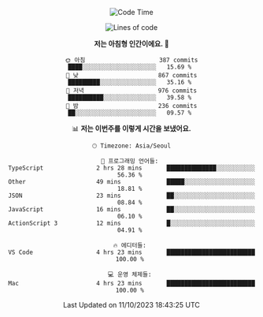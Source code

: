 <div align='center'>
 
<!--START_SECTION:waka-->
![Code Time](http://img.shields.io/badge/Code%20Time-3%2C009%20hrs%2050%20mins-blue)

![Lines of code](https://img.shields.io/badge/%EC%A0%80%EB%8A%94%20%EC%97%AC%ED%83%9C%EA%B9%8C%EC%A7%80%20-1.2%20million%20%EC%A4%84%EC%9D%98%20%EC%BD%94%EB%93%9C%EB%A5%BC%20%EC%9E%91%EC%84%B1%ED%96%88%EC%96%B4%EC%9A%94.-blue)

**저는 아침형 인간이에요. 🐤** 

```text
🌞 아침                     387 commits         ████░░░░░░░░░░░░░░░░░░░░░   15.69 % 
🌆 낮　                     867 commits         █████████░░░░░░░░░░░░░░░░   35.16 % 
🌃 저녁                     976 commits         ██████████░░░░░░░░░░░░░░░   39.58 % 
🌙 밤　                     236 commits         ██░░░░░░░░░░░░░░░░░░░░░░░   09.57 % 
```


📊 **저는 이번주를 이렇게 시간을 보냈어요.** 

```text
🕑︎ Timezone: Asia/Seoul

💬 프로그래밍 언어들: 
TypeScript               2 hrs 28 mins       ██████████████░░░░░░░░░░░   56.36 % 
Other                    49 mins             █████░░░░░░░░░░░░░░░░░░░░   18.81 % 
JSON                     23 mins             ██░░░░░░░░░░░░░░░░░░░░░░░   08.84 % 
JavaScript               16 mins             ██░░░░░░░░░░░░░░░░░░░░░░░   06.10 % 
ActionScript 3           12 mins             █░░░░░░░░░░░░░░░░░░░░░░░░   04.91 % 

🔥 에디터들: 
VS Code                  4 hrs 23 mins       █████████████████████████   100.00 % 

💻 운영 체제들: 
Mac                      4 hrs 23 mins       █████████████████████████   100.00 % 
```


 Last Updated on 11/10/2023 18:43:25 UTC
<!--END_SECTION:waka-->
 </div>
<!---
Emewjin/Emewjin is a ✨ special ✨ repository because its `README.md` (this file) appears on your GitHub profile.
You can click the Preview link to take a look at your changes.
--->
